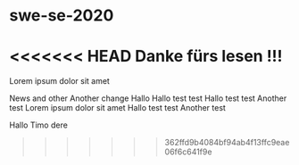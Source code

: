 # swe-se-2020
<<<<<<< HEAD
Danke fürs lesen !!!
=======

Lorem ipsum dolor sit amet


News and other
Another change
Hallo
Hallo test test
Hallo test test
Another test
Lorem ipsum dolor sit amet
Hallo test test
Another test

Hallo Timo
dere

>>>>>>> 362ffd9b4084bf94ab4f13ffc9eae06f6c641f9e
